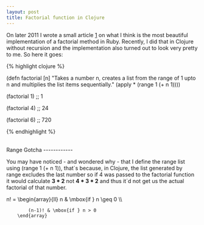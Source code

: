 ```yaml
---
layout: post
title: Factorial function in Clojure
---
```


<span class="drops">O</span>n later 2011 I wrote a small article [1] on what I think is the most beautiful implementation of a factorial method in Ruby. Recently, I did that in Clojure without recursion and the implementation also turned out to look very pretty to me. So here it goes:

{% highlight clojure %}

(defn factorial [n]
  "Takes a number n, creates a list from the
  range of 1 upto n and multiplies the list items
  sequentially."
  (apply * (range 1 (+ n 1))))

(factorial 1) ;; 1

(factorial 4) ;; 24

(factorial 6) ;; 720

{% endhighlight %}

<br/>
Range Gotcha
------------

You may have noticed - and wondered why - that I define the range list using <span class="small_code">(range 1 (+ n 1))</span>, that´s because, in Clojure, the list generated by <span class="small_code">range</span> excludes the last number so if 4 was passed to the factorial function it would calculate <b>3 * 2</b> not <b>4 * 3 * 2</b> and thus it´d not get us the actual factorial of that number.

<div class="math">
  n! =  \begin{array}{ll}
            n & \mbox{if } n \geq 0 \\

            (n-1)! & \mbox{if } n > 0
        \end{array}
</div>

[1]: /the-most-beautiful-factorial-method/